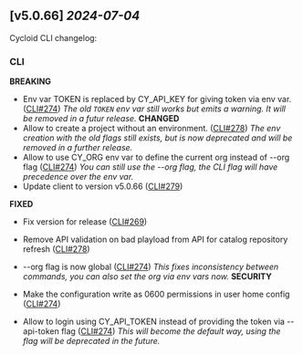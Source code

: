 ## [v5.0.66] _2024-07-04_

Cycloid CLI changelog:

### CLI
**BREAKING**
- Env var TOKEN is replaced by CY_API_KEY for giving token via env var. ([CLI#274])
*The old `TOKEN` env var still works but emits a warning. It will be removed in a futur release.*
**CHANGED**
- Allow to create a project without an environment. ([CLI#278])
*The env creation with the old flags still exists, but is now deprecated and will be removed in a further release.*
- Allow to use CY_ORG env var to define the current org instead of --org flag ([CLI#274])
*You can still use the --org flag, the CLI flag will have precedence over the env var.*
- Update client to version v5.0.66 ([CLI#279])

**FIXED**
- Fix version for release ([CLI#269])

- Remove API validation on bad playload from API for catalog repository refresh ([CLI#278])

- --org flag is now global ([CLI#274])
*This fixes inconsistency between commands, you can also set the org via env vars now.*
**SECURITY**
- Make the configuration write as 0600 permissions in user home config ([CLI#274])

- Allow to login using CY_API_TOKEN instead of providing the token via --api-token flag ([CLI#274])
*This will become the default way, using the flag will be deprecated in the future.*

[CLI#274]: https://github.com/cycloidio/cycloid-cli/pull/274
[CLI#278]: https://github.com/cycloidio/cycloid-cli/pull/278
[CLI#279]: https://github.com/cycloidio/cycloid-cli/pull/279
[CLI#269]: https://github.com/cycloidio/cycloid-cli/pull/269
